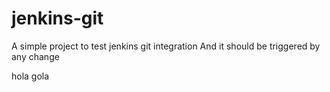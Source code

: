 # jenkins-git
A simple project to test jenkins git integration
And it should be triggered by any change


hola gola
